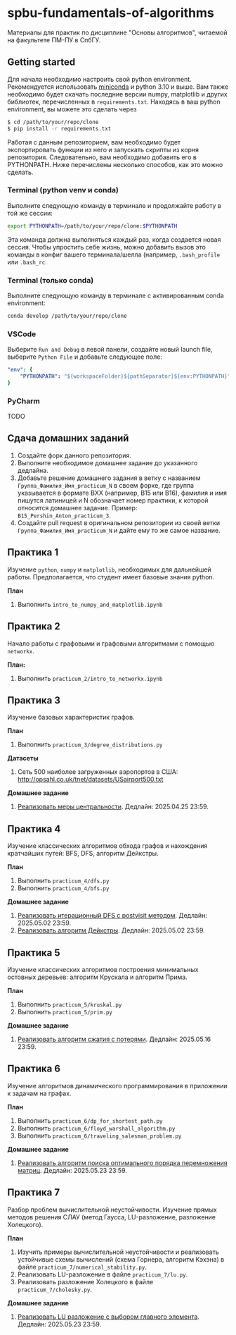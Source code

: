 # spbu-fundamentals-of-algorithms

Материалы для практик по дисциплине "Основы алгоритмов", читаемой на факультете ПМ-ПУ в СпбГУ.

## Getting started

Для начала необходимо настроить свой python environment. Рекомендуется использовать [miniconda](https://docs.anaconda.com/miniconda) и python 3.10 и выше. Вам также необходимо будет скачать последние версии numpy, matplotlib и других библиотек, перечисленных в `requirements.txt`. Находясь в ваш python environment, вы можете это сделать через
```bash
$ cd /path/to/your/repo/clone
$ pip install -r requirements.txt
```

Работая с данным репозиторием, вам необходимо будет экспортировать функции из него и запускать скрипты из корня репозитория. Следовательно, вам необходимо добавить его в PYTHONPATH. Ниже перечислены несколько способов, как это можно сделать.

### Terminal (python venv и conda)

Выполните следующую команду в терминале и продолжайте работу в той же сессии:
```bash
export PYTHONPATH=/path/to/your/repo/clone:$PYTHONPATH
```
Эта команда должна выполняться каждый раз, когда создается новая сессия. Чтобы упростить себе жизнь, можно добавить вызов это команды в конфиг вашего терминала/шелла (например, `.bash_profile` или `.bash_rc`.

### Terminal (только conda)

Выполните следующую команду в терминале с активированным conda environment:
```bash
conda develop /path/to/your/repo/clone
```

### VSCode

Выберите `Run and Debug` в левой панели, создайте новый launch file, выберите `Python File` и добавьте следующее поле:
```yaml
"env": {
    "PYTHONPATH": "${workspaceFolder}${pathSeparator}${env:PYTHONPATH}"
}
```

### PyCharm

TODO

## Сдача домашних заданий

1. Создайте форк данного репозитория.
2. Выполните необходимое домашнее задание до указанного дедлайна.
3. Добавьте решение домашнего задания в ветку с названием `Группа_Фамилия_Имя_practicum_N` в своем форке, где группа указывается в формате BXX (например, B15 или B16), фамилия и имя пишутся латиницей и N обозначает номер практики, к которой относится домашнее задание. Пример: `B15_Pershin_Anton_practicum_3`.
4. Создайте pull request в оригинальном репозитории из своей ветки `Группа_Фамилия_Имя_practicum_N` и дайте ему то же самое название.

## Практика 1

Изучение `python`, `numpy` и  `matplotlib`, необходимых для дальнейшей работы. Предполагается, что студент имеет базовые знания python.

**План**
1. Выполнить `intro_to_numpy_and_matplotlib.ipynb`

## Практика 2

Начало работы с графовыми и графовыми алгоритмами с помощью `networkx`.

**План:**
1. Выполнить `practicum_2/intro_to_networkx.ipynb`

## Практика 3

Изучение базовых характеристик графов.

**План**
1. Выполнить `practicum_3/degree_distributions.py`

**Датасеты**
1. Сеть 500 наиболее загруженных аэропортов в США: http://opsahl.co.uk/tnet/datasets/USairport500.txt 

**Домашнее задание**
1. [Реализовать меры центральности](practicum_3/homework/README.md). Дедлайн: 2025.04.25 23:59.

## Практика 4

Изучение классических алгоритмов обхода графов и нахождения кратчайших путей: BFS, DFS, алгоритм Дейкстры.

**План**
1. Выполнить `practicum_4/dfs.py`
2. Выполнить `practicum_4/bfs.py`

**Домашнее задание**
1. [Реализовать итерационный DFS с postvisit методом](practicum_4/homework/README.md). Дедлайн: 2025.05.02 23:59.
2. [Реализовать алгоритм Дейкстры](practicum_4/homework/README.md). Дедлайн: 2025.05.02 23:59.

## Практика 5

Изучение классических алгоритмов построения минимальных остовных деревьев: алгоритм Крускала и алгоритм Прима.

**План**
1. Выполнить `practicum_5/kruskal.py`
2. Выполнить `practicum_5/prim.py`

**Домашнее задание**
1. [Реализовать алгоритм сжатия с потерями](practicum_5/homework/README.md). Дедлайн: 2025.05.16 23:59.

## Практика 6

Изучение алгоритмов динамического программирования в приложении к задачам на графах.

**План**
1. Выполнить `practicum_6/dp_for_shortest_path.py`
2. Выполнить `practicum_6/floyd_warshall_algorithm.py`
3. Выполнить `practicum_6/traveling_salesman_problem.py`

**Домашнее задание**
1. [Реализовать алгоритм поиска оптимального порядка перемножения матриц](practicum_6/homework/README.md). Дедлайн: 2025.05.23 23:59.

## Практика 7

Разбор проблем вычислительной неустойчивости. Изучение прямых методов решения СЛАУ (метод Гаусса, LU-разложение, разложение Холецкого).

**План**
1. Изучить примеры вычислительной неустойчивости и реализовать устойчивые схемы вычислений (схема Горнера, алгоритм Кэхэна) в файле `practicum_7/numerical_stability.py`.
2. Реализовать LU-разложение в файле `practicum_7/lu.py`.
3. Реализовать разложение Холецкого в файле `practicum_7/cholesky.py`.

**Домашнее задание**
1. [Реализовать LU разложение с выбором главного элемента](practicum_7/homework/README.md). Дедлайн: 2025.05.23 23:59. 
